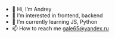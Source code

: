 - 👋 Hi, I’m Andrey 
- 👀 I’m interested in frontend, backend
- 🌱 I’m currently learning JS, Python
- 📫 How to reach me gale65@yandex.ru


